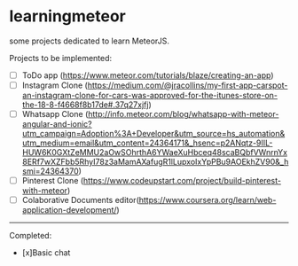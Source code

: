 # learningmeteor
some projects dedicated to learn MeteorJS.

Projects to be implemented:
- [ ] ToDo app (https://www.meteor.com/tutorials/blaze/creating-an-app)
- [ ] Instagram Clone (https://medium.com/@jracollins/my-first-app-carspot-an-instagram-clone-for-cars-was-approved-for-the-itunes-store-on-the-18-8-f4668f8b17de#.37q27xjfj)
- [ ] Whatsapp Clone (http://info.meteor.com/blog/whatsapp-with-meteor-angular-and-ionic?utm_campaign=Adoption%3A+Developer&utm_source=hs_automation&utm_medium=email&utm_content=24364171&_hsenc=p2ANqtz-9IIL-HUW6K0GXtZeMMU2aOwSOhrthA6YWaeXuHbceq48scaBQbfVWnrnYx8ERf7wXZFbb5RhyI78z3aMamAXafugR1lLupxoIxYpPBu9AOEkhZV90&_hsmi=24364370)
- [ ] Pinterest Clone (https://www.codeupstart.com/project/build-pinterest-with-meteor)
- [ ] Colaborative Documents editor(https://www.coursera.org/learn/web-application-development/)

-------------------------
Completed:
- [x]Basic chat
